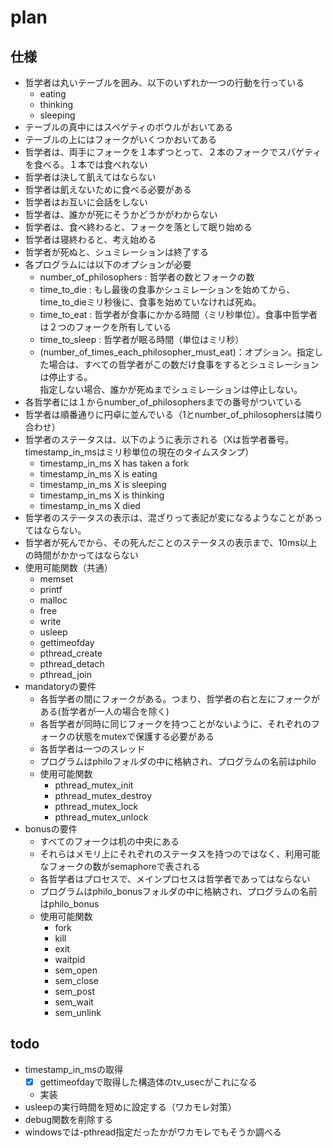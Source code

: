 # plan

## 仕様
- 哲学者は丸いテーブルを囲み、以下のいずれか一つの行動を行っている
  - eating
  - thinking
  - sleeping
- テーブルの真中にはスペゲティのボウルがおいてある
- テーブルの上にはフォークがいくつかおいてある
- 哲学者は、両手にフォークを１本ずつとって、２本のフォークでスパゲティを食べる。１本では食べれない
- 哲学者は決して飢えてはならない
- 哲学者は飢えないために食べる必要がある
- 哲学者はお互いに会話をしない
- 哲学者は、誰かが死にそうかどうかがわからない
- 哲学者は、食べ終わると、フォークを落として眠り始める
- 哲学者は寝終わると、考え始める
- 哲学者が死ぬと、シュミレーションは終了する
- 各プログラムには以下のオプションが必要
  - number_of_philosophers : 哲学者の数とフォークの数
  - time_to_die : もし最後の食事かシュミレーションを始めてから、time_to_dieミリ秒後に、食事を始めていなければ死ぬ。
  - time_to_eat : 哲学者が食事にかかる時間（ミリ秒単位）。食事中哲学者は２つのフォークを所有している
  - time_to_sleep : 哲学者が眠る時間（単位はミリ秒）
  - (number_of_times_each_philosopher_must_eat)：オプション。指定した場合は、すべての哲学者がこの数だけ食事をするとシュミレーションは停止する。  
    指定しない場合、誰かが死ぬまでシュミレーションは停止しない。
- 各哲学者には１からnumber_of_philosophersまでの番号がついている
- 哲学者は順番通りに円卓に並んでいる（1とnumber_of_philosophersは隣り合わせ）
- 哲学者のステータスは、以下のように表示される（Xは哲学者番号。timestamp_in_msはミリ秒単位の現在のタイムスタンプ）
  - timestamp_in_ms X has taken a fork 
  - timestamp_in_ms X is eating 
  - timestamp_in_ms X is sleeping 
  - timestamp_in_ms X is thinking 
  - timestamp_in_ms X died 
- 哲学者のステータスの表示は、混ざりって表記が変になるようなことがあってはならない。
- 哲学者が死んでから、その死んだことのステータスの表示まで、10ms以上の時間がかかってはならない
- 使用可能関数（共通）
  - memset
  - printf
  - malloc
  - free
  - write
  - usleep
  - gettimeofday
  - pthread_create
  - pthread_detach
  - pthread_join
- mandatoryの要件
  - 各哲学者の間にフォークがある。つまり、哲学者の右と左にフォークがある(哲学者が一人の場合を除く)
  - 各哲学者が同時に同じフォークを持つことがないように、それぞれのフォークの状態をmutexで保護する必要がある
  - 各哲学者は一つのスレッド
  - プログラムはphiloフォルダの中に格納され、プログラムの名前はphilo
  - 使用可能関数
    - pthread_mutex_init
    - pthread_mutex_destroy
    - pthread_mutex_lock
    - pthread_mutex_unlock
- bonusの要件
  - すべてのフォークは机の中央にある
  - それらはメモリ上にそれぞれのステータスを持つのではなく、利用可能なフォークの数がsemaphoreで表される
  - 各哲学者はプロセスで、メインプロセスは哲学者であってはならない
  - プログラムはphilo_bonusフォルダの中に格納され、プログラムの名前はphilo_bonus
  - 使用可能関数
    - fork
    - kill
    - exit
    - waitpid
    - sem_open
    - sem_close
    - sem_post
    - sem_wait
    - sem_unlink

## todo
- timestamp_in_msの取得
  - [x] gettimeofdayで取得した構造体のtv_usecがこれになる
  - 実装
- usleepの実行時間を短めに設定する（ワカモレ対策）
- debug関数を削除する
- windowsでは-pthread指定だったかがワカモレでもそうか調べる